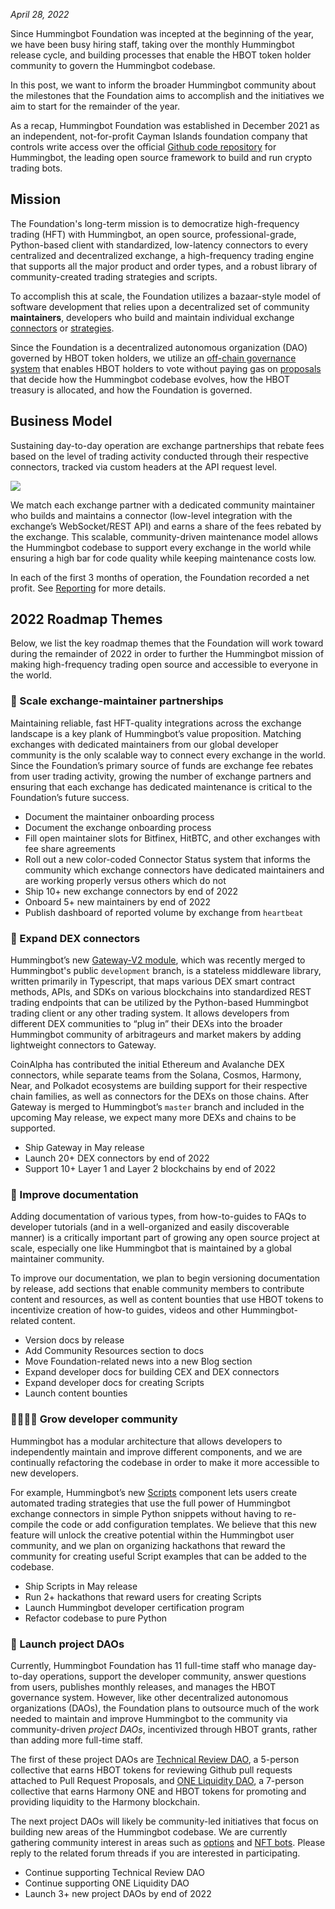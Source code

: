 *April 28, 2022*

Since Hummingbot Foundation was incepted at the beginning of the year, we have been busy hiring staff, taking over the monthly Hummingbot release cycle, and building processes that enable the HBOT token holder community to govern the Hummingbot codebase.

In this post, we want to inform the broader Hummingbot community about the milestones that the Foundation aims to accomplish and the initiatives we aim to start for the remainder of the year.

As a recap, Hummingbot Foundation was established in December 2021 as an independent, not-for-profit Cayman Islands foundation company that controls write access over the official [Github code repository](https://github.com/hummingbot/hummingbot) for Hummingbot, the leading open source framework to build and run crypto trading bots. 

## Mission

The Foundation's long-term mission is to democratize high-frequency trading (HFT) with Hummingbot, an open source, professional-grade, Python-based client with standardized, low-latency connectors to every centralized and decentralized exchange, a high-frequency trading engine that supports all the major product and order types, and a robust library of community-created trading strategies and scripts.

To accomplish this at scale, the Foundation utilizes a bazaar-style model of software development that relies upon a decentralized set of community **maintainers**, developers who build and maintain individual exchange [connectors](/exchanges) or [strategies](/strategies).

Since the Foundation is a decentralized autonomous organization (DAO) governed by HBOT token holders, we utilize an [off-chain governance system](https://snapshot.org/#/hbot.eth) that enables HBOT holders to vote without paying gas on [proposals](/governance/proposals/) that decide how the Hummingbot codebase evolves, how the HBOT treasury is allocated, and how the Foundation is governed.

## Business Model

Sustaining day-to-day operation are exchange partnerships that rebate fees based on the level of trading activity conducted through their respective connectors, tracked via custom headers at the API request level. 

![](/assets/img/foundation-biz-model.jpg)

We match each exchange partner with a dedicated community maintainer who builds and maintains a connector (low-level integration with the exchange’s WebSocket/REST API) and earns a share of the fees rebated by the exchange. This scalable, community-driven maintenance model allows the Hummingbot codebase to support every exchange in the world while ensuring a high bar for code quality while keeping maintenance costs low.

In each of the first 3 months of operation, the Foundation recorded a net profit. See [Reporting](https://hummingbot.org/reporting/) for more details.

## 2022 Roadmap Themes

Below, we list the key roadmap themes that the Foundation will work toward during the remainder of 2022 in order to further the Hummingbot mission of making high-frequency trading open source and accessible to everyone in the world.

### 🤝 Scale exchange-maintainer partnerships

Maintaining reliable, fast HFT-quality integrations across the exchange landscape is a key plank of Hummingbot’s value proposition. Matching exchanges with dedicated maintainers from our global developer community is the only scalable way to connect every exchange in the world. Since the Foundation’s primary source of funds are exchange fee rebates from user trading activity, growing the number of exchange partners and ensuring that each exchange has dedicated maintenance is critical to the Foundation’s future success.

- Document the maintainer onboarding process
- Document the exchange onboarding process
- Fill open maintainer slots for Bitfinex, HitBTC, and other exchanges with fee share agreements
- Roll out a new color-coded Connector Status system that informs the community which exchange connectors have dedicated maintainers and are working properly versus others which do not
- Ship 10+ new exchange connectors by end of 2022
- Onboard 5+ new maintainers by end of 2022
- Publish dashboard of reported volume by exchange from `heartbeat`

### 🔗 Expand DEX connectors

Hummingbot’s new [Gateway-V2 module](/developers/gateway), which was recently merged to Hummingbot's public `development` branch, is a stateless middleware library, written primarily in Typescript, that maps various DEX smart contract methods, APIs, and SDKs on various blockchains into standardized REST trading endpoints that can be utilized by the Python-based Hummingbot trading client or any other trading system. It allows developers from different DEX communities to “plug in” their DEXs into the broader Hummingbot community of arbitrageurs and market makers by adding lightweight connectors to Gateway. 

CoinAlpha has contributed the initial Ethereum and Avalanche DEX connectors, while separate teams from the Solana, Cosmos, Harmony, Near, and Polkadot ecosystems are building support for their respective chain families, as well as connectors for the DEXs on those chains. After Gateway is merged to Hummingbot’s `master` branch and included in the upcoming May release, we expect many more DEXs and chains to be supported. 

- Ship Gateway in May release
- Launch 20+ DEX connectors by end of 2022
- Support 10+ Layer 1 and Layer 2 blockchains  by end of 2022

### 📓 Improve documentation

Adding documentation of various types, from how-to-guides to FAQs to developer tutorials (and in a well-organized and easily discoverable manner) is a critically important part of growing any open source project at scale, especially one like Hummingbot that is maintained by a global maintainer community.

To improve our documentation, we plan to begin versioning documentation by release, add sections that enable community members to contribute content and resources, as well as content bounties that use HBOT tokens to incentivize creation of how-to guides, videos and other Hummingbot-related content.

- Version docs by release
- Add Community Resources section to docs
- Move Foundation-related news into a new Blog section
- Expand developer docs for building CEX and DEX connectors
- Expand developer docs for creating Scripts
- Launch content bounties

### 👨‍👨‍👧‍👦 Grow developer community

Hummingbot has a modular architecture that allows developers to independently maintain and improve different components, and we are continually refactoring the codebase in order to make it more accessible to new developers.

For example, Hummingbot’s new [Scripts](https://www.notion.so/How-to-Create-a-Script-b789c9fe1f97492cbc4673ae0ed55632) component lets users create automated trading strategies that use the full power of Hummingbot exchange connectors in simple Python snippets without having to re-compile the code or add configuration templates. We believe that this new feature will unlock the creative potential within the Hummingbot user community, and we plan on organizing hackathons that reward the community for creating useful Script examples that can be added to the codebase.

- Ship Scripts in May release
- Run 2+ hackathons that reward users for creating Scripts
- Launch Hummingbot developer certification program
- Refactor codebase to pure Python

### 🚀 Launch project DAOs

Currently, Hummingbot Foundation has 11 full-time staff who manage day-to-day operations, support the developer community, answer questions from users, publishes monthly releases, and manages the HBOT governance system. However, like other decentralized autonomous organizations (DAOs), the Foundation plans to outsource much of the work needed to maintain and improve Hummingbot to the community via community-driven *project DAOs*, incentivized through HBOT grants, rather than adding more full-time staff.

The first of these project DAOs are [Technical Review DAO](https://snapshot.org/#/hbot.eth/proposal/0x4480a6868355b8f4ad3dfcfa5d3e8bb043175bb8b250549433e5ba3360af536f), a 5-person collective that earns HBOT tokens for reviewing Github pull requests attached to Pull Request Proposals, and [ONE Liquidity DAO](https://talk.harmony.one/t/liquidity-dao-q1-2022-term-1-progress-report/15179), a 7-person collective that earns Harmony ONE and HBOT tokens for promoting and providing liquidity to the Harmony blockchain.

The next project DAOs will likely be community-led initiatives that focus on building new areas of the Hummingbot codebase. We are currently gathering community interest in areas such as [options](https://commonwealth.im/hummingbot-foundation/discussion/4234-for-discussion-options-dao) and [NFT bots](https://commonwealth.im/hummingbot-foundation/discussion/3401-nft-bots). Please reply to the related forum threads if you are interested in participating.

- Continue supporting Technical Review DAO
- Continue supporting ONE Liquidity DAO
- Launch 3+ new project DAOs by end of 2022